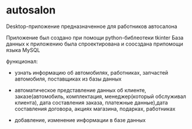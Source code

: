 # autosalon
Desktop-приложение предназначенное для работников автосалона

Приложение был создано при помощи python-библеотеки tkinter
База данных к приложению была спроектирована и соосздана припомощи языка MySQL

функционал:

- узнать информацию об автомобилях, работниках, запчастей автомобиля, поставщиках из базы данных

- автоматическое представление данных об  клиенте, заказе(автомобиль, комплектация, менеджер(который обслуживал клиента), дата составления заказа, платежные данные),дата составления договора, акциях магазина, подарках, работниках

- добавление, изменение информации в базе данных
